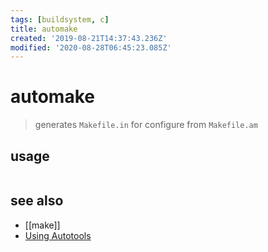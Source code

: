 ```yaml
---
tags: [buildsystem, c]
title: automake
created: '2019-08-21T14:37:43.236Z'
modified: '2020-08-28T06:45:23.085Z'
---
```


# automake

> generates `Makefile.in` for configure from `Makefile.am` 

## usage
```sh

```

## see also
- [[make]]
- [Using Autotools](https://developer.gnome.org/anjuta-build-tutorial/stable/create-autotools.html.en)
